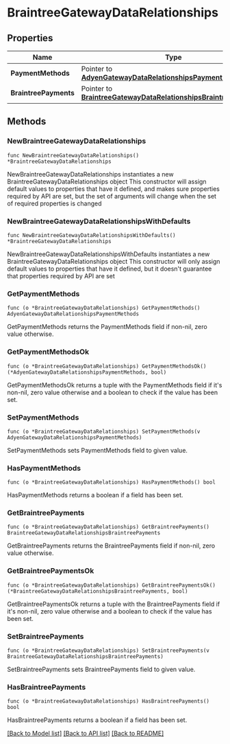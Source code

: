 # BraintreeGatewayDataRelationships

## Properties

Name | Type | Description | Notes
------------ | ------------- | ------------- | -------------
**PaymentMethods** | Pointer to [**AdyenGatewayDataRelationshipsPaymentMethods**](AdyenGatewayDataRelationshipsPaymentMethods.md) |  | [optional] 
**BraintreePayments** | Pointer to [**BraintreeGatewayDataRelationshipsBraintreePayments**](BraintreeGatewayDataRelationshipsBraintreePayments.md) |  | [optional] 

## Methods

### NewBraintreeGatewayDataRelationships

`func NewBraintreeGatewayDataRelationships() *BraintreeGatewayDataRelationships`

NewBraintreeGatewayDataRelationships instantiates a new BraintreeGatewayDataRelationships object
This constructor will assign default values to properties that have it defined,
and makes sure properties required by API are set, but the set of arguments
will change when the set of required properties is changed

### NewBraintreeGatewayDataRelationshipsWithDefaults

`func NewBraintreeGatewayDataRelationshipsWithDefaults() *BraintreeGatewayDataRelationships`

NewBraintreeGatewayDataRelationshipsWithDefaults instantiates a new BraintreeGatewayDataRelationships object
This constructor will only assign default values to properties that have it defined,
but it doesn't guarantee that properties required by API are set

### GetPaymentMethods

`func (o *BraintreeGatewayDataRelationships) GetPaymentMethods() AdyenGatewayDataRelationshipsPaymentMethods`

GetPaymentMethods returns the PaymentMethods field if non-nil, zero value otherwise.

### GetPaymentMethodsOk

`func (o *BraintreeGatewayDataRelationships) GetPaymentMethodsOk() (*AdyenGatewayDataRelationshipsPaymentMethods, bool)`

GetPaymentMethodsOk returns a tuple with the PaymentMethods field if it's non-nil, zero value otherwise
and a boolean to check if the value has been set.

### SetPaymentMethods

`func (o *BraintreeGatewayDataRelationships) SetPaymentMethods(v AdyenGatewayDataRelationshipsPaymentMethods)`

SetPaymentMethods sets PaymentMethods field to given value.

### HasPaymentMethods

`func (o *BraintreeGatewayDataRelationships) HasPaymentMethods() bool`

HasPaymentMethods returns a boolean if a field has been set.

### GetBraintreePayments

`func (o *BraintreeGatewayDataRelationships) GetBraintreePayments() BraintreeGatewayDataRelationshipsBraintreePayments`

GetBraintreePayments returns the BraintreePayments field if non-nil, zero value otherwise.

### GetBraintreePaymentsOk

`func (o *BraintreeGatewayDataRelationships) GetBraintreePaymentsOk() (*BraintreeGatewayDataRelationshipsBraintreePayments, bool)`

GetBraintreePaymentsOk returns a tuple with the BraintreePayments field if it's non-nil, zero value otherwise
and a boolean to check if the value has been set.

### SetBraintreePayments

`func (o *BraintreeGatewayDataRelationships) SetBraintreePayments(v BraintreeGatewayDataRelationshipsBraintreePayments)`

SetBraintreePayments sets BraintreePayments field to given value.

### HasBraintreePayments

`func (o *BraintreeGatewayDataRelationships) HasBraintreePayments() bool`

HasBraintreePayments returns a boolean if a field has been set.


[[Back to Model list]](../README.md#documentation-for-models) [[Back to API list]](../README.md#documentation-for-api-endpoints) [[Back to README]](../README.md)


